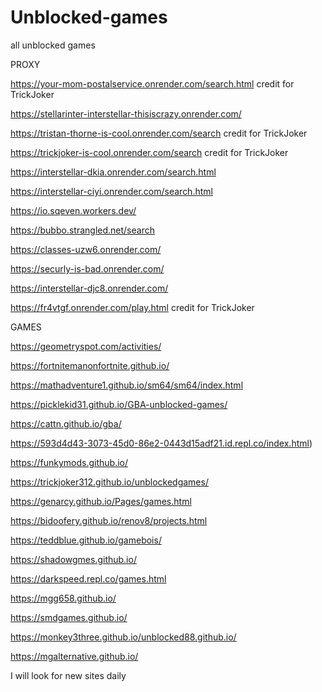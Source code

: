# Unblocked-games
all unblocked games

PROXY

https://your-mom-postalservice.onrender.com/search.html credit for TrickJoker

https://stellarinter-interstellar-thisiscrazy.onrender.com/

https://tristan-thorne-is-cool.onrender.com/search credit for TrickJoker

https://trickjoker-is-cool.onrender.com/search credit for TrickJoker

https://interstellar-dkia.onrender.com/search.html

https://interstellar-ciyi.onrender.com/search.html

https://io.sqeven.workers.dev/

https://bubbo.strangled.net/search

https://classes-uzw6.onrender.com/

https://securly-is-bad.onrender.com/

https://interstellar-djc8.onrender.com/

https://fr4vtgf.onrender.com/play.html  credit for TrickJoker 

GAMES

https://geometryspot.com/activities/

https://fortnitemanonfortnite.github.io/

https://mathadventure1.github.io/sm64/sm64/index.html 

https://picklekid31.github.io/GBA-unblocked-games/ 

https://cattn.github.io/gba/

https://593d4d43-3073-45d0-86e2-0443d15adf21.id.repl.co/index.html)

https://funkymods.github.io/

https://trickjoker312.github.io/unblockedgames/

https://genarcy.github.io/Pages/games.html

https://bidoofery.github.io/renov8/projects.html

https://teddblue.github.io/gamebois/

https://shadowgmes.github.io/

https://darkspeed.repl.co/games.html

https://mgg658.github.io/

https://smdgames.github.io/

https://monkey3three.github.io/unblocked88.github.io/

https://mgalternative.github.io/





I will look for new sites daily
